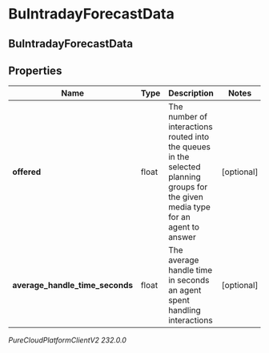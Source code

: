 # BuIntradayForecastData

## BuIntradayForecastData

## Properties

|Name | Type | Description | Notes|
|------------ | ------------- | ------------- | -------------|
| **offered** | float | The number of interactions routed into the queues in the selected planning groups for the given media type for an agent to answer | [optional] |
| **average_handle_time_seconds** | float | The average handle time in seconds an agent spent handling interactions | [optional] |



_PureCloudPlatformClientV2 232.0.0_
